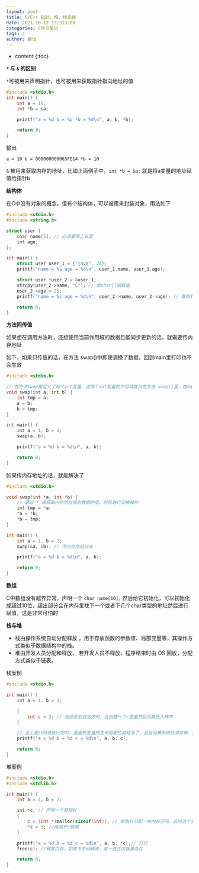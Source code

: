 ```yaml
---
layout: post
title: C/C++ 指针，堆，栈总结
date: 2021-10-12 15:313:00
categories: C学习笔记
tags: c
author: 朋也
---
```


* content
{:toc}





**`*` 与 `&` 的区别**

`*`可被用来声明指针，也可被用来获取指针指向地址的值

```c
#include <stdio.h>
int main() {
    int a = 10;
    int *b = &a;

    printf("a = %d b = %p *b = %d\n", a, b, *b);

    return 0;
}
```

输出

```log
a = 10 b = 000000000065FE14 *b = 10
```

`&` 被用来获取内存的地址，比如上面例子中，`int *b = &a;` 就是将a变量的地址赋值给指针b

**结构体**

在C中没有对象的概念，但有个结构体，可以被用来封装对象，用法如下

```c
#include <stdio.h>
#include <string.h>

struct user {
    char name[5]; // 必须要带上长度
    int age;
};

int main() {
    struct user user_1 = {"java", 24};
    printf("name = %s age = %d\n", user_1.name, user_1.age);

    struct user *user_2 = &user_1;
    strcpy(user_2->name, "C"); // 给char[]赋新值
    user_2->age = 25;
    printf("name = %s age = %d\n", user_2->name, user_2->age); // 取指针指向数据的值本来使用的是 (*user_2).name 这里使用 -> 简化了写法

    return 0;
}
```

**方法间传值**

如果想在调用方法时，还想使用当前作用域的数据且能同步更新的话，就需要传内存地址

如下，如果只传值的话，在方法 swap()中即使调换了数据，回到main里打印也不会生效

```c
#include <stdio.h>

// 在方法swap里定义了两个int变量，这两个int变量的作用域就只在方法 swap()里，在main里调用了这个方法并传入了main中的ab，相当于使用main中的ab变量给swap方法中的ab形参初始化了，所以在swap里将ab调换仅仅修改的是swap方法下的ab，并没有对main中的ab进行值调换
void swap(int a, int b) {
    int tmp = a;
    a = b;
    b = tmp;
}

int main() {
    int a = 1, b = 2;
    swap(a, b);

    printf("a = %d b = %d\n", a, b);

    return 0;
}
```

如果传内存地址的话，就能解决了

```c
#include <stdio.h>

void swap(int *a, int *b) {
    // 通过 * 来获取内存地址指向数据的值，然后进行交换操作
    int tmp = *a;
    *a = *b;
    *b = tmp;
}

int main() {
    int a = 1, b = 2;
    swap(&a, &b); // 传内存地址过去

    printf("a = %d b = %d\n", a, b);

    return 0;
}
```

**数组**

C中数组没有越界异常，声明一个 `char name[10];` 然后给它初始化，可以初始化成超过10位，超出部分会在内存里找下一个或者下几个char类型的地址然后进行赋值，这是非常可怕的

**栈与堆**

- 栈由操作系统自动分配释放 ，用于存放函数的参数值、局部变量等，其操作方式类似于数据结构中的栈。
- 堆由开发人员分配和释放， 若开发人员不释放，程序结束时由 OS 回收，分配方式类似于链表。

栈案例
```c
#include <stdio.h>

int main() {
    int a = 1, b = 2;

    {
        int c = 3; // 程序走到这地方时，会创建一个c变量然后将其压入栈中
    }

    // 当上面代码块执行完时，里面的变量的生命周期也就结束了，会自动被系统给清除掉，所以在下面printf里打印c会报错
    printf("a = %d b = %d c = %d\n", a, b, c);

    return 0;
}
```

堆案例
```c
#include <stdio.h>
#include <stdlib.h>

int main() {
    int a = 1, b = 2;

    int *c; // 声明一个野指针
    {
        c = (int *)malloc(sizeof(int)); // 给指针分配一块内存空间，此时这个变量是被放在堆里管理的，大小就是int的默认长度
        *c = 3; //给指针c赋值
    }

    printf("a = %d b = %d c = %d\n", a, b, *c);// 打印
    free(c); //释放内存，如果不手动释放，就一直在内存里存在

    return 0;
}
```

